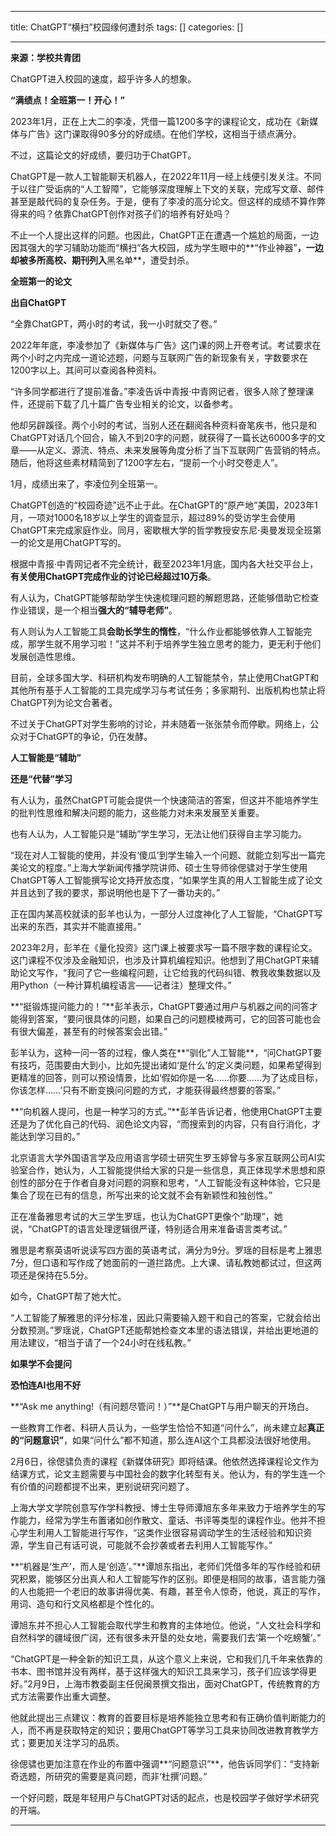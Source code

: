 
--- 
title:  ChatGPT“横扫”校园缘何遭封杀 
tags: []
categories: [] 

---
**来源：学校共青团**

ChatGPT进入校园的速度，超乎许多人的想象。

**“满绩点！全班第一！开心！”**

2023年1月，正在上大二的李凌，凭借一篇1200多字的课程论文，成功在《新媒体与广告》这门课取得90多分的好成绩。在他们学校，这相当于绩点满分。

不过，这篇论文的好成绩，要归功于ChatGPT。

ChatGPT是一款人工智能聊天机器人，在2022年11月一经上线便引发关注。不同于以往广受诟病的“人工智障”，它能够深度理解上下文的关联，完成写文章、邮件甚至是敲代码的复杂任务。于是，便有了李凌的高分论文。但这样的成绩不算作弊得来的吗？依靠ChatGPT创作对孩子们的培养有好处吗？

不止一个人提出这样的问题。也因此，ChatGPT正在遭遇一个尴尬的局面，一边因其强大的学习辅助功能而“横扫”各大校园，成为学生眼中的**“作业神器”**，一边却被多所高校、期刊列入**黑名单**，遭受封杀。

**全班第一的论文**

**出自ChatGPT**

“全靠ChatGPT，两小时的考试，我一小时就交了卷。”

2022年年底，李凌参加了《新媒体与广告》这门课的网上开卷考试。考试要求在两个小时之内完成一道论述题，问题与互联网广告的新现象有关，字数要求在1200字以上。其间可以查阅各种资料。

“许多同学都进行了提前准备。”李凌告诉中青报·中青网记者，很多人除了整理课件，还提前下载了几十篇广告专业相关的论文，以备参考。

他却另辟蹊径。两个小时的考试，当别人还在翻阅各种资料奋笔疾书，他只是和ChatGPT对话几个回合，输入不到20字的问题，就获得了一篇长达6000多字的文章——从定义、源流、特点、未来发展等角度分析了当下互联网广告营销的特点。随后，他将这些素材精简到了1200字左右，“提前一个小时交卷走人”。

1月，成绩出来了，李凌位列全班第一。

ChatGPT创造的“校园奇迹”远不止于此。在ChatGPT的“原产地”美国，2023年1月，一项对1000名18岁以上学生的调查显示，超过89%的受访学生会使用ChatGPT来完成家庭作业。同月，密歇根大学的哲学教授安东尼·奥曼发现全班第一的论文是用ChatGPT写的。

根据中青报·中青网记者不完全统计，截至2023年1月底，国内各大社交平台上，**有关使用ChatGPT完成作业的讨论已经超过10万条**。

有人认为，ChatGPT能够帮助学生快速梳理问题的解题思路，还能够借助它检查作业错误，是一个相当**强大的“辅导老师”**。

有人则认为人工智能工具**会助长学生的惰性**，“什么作业都能够依靠人工智能完成，那学生就不用学习啦！”这并不利于培养学生独立思考的能力，更无利于他们发展创造性思维。

目前，全球多国大学、科研机构发布明确的人工智能禁令，禁止使用ChatGPT和其他所有基于人工智能的工具完成学习与考试任务；多家期刊、出版机构也禁止将ChatGPT列为论文合著者。

不过关于ChatGPT对学生影响的讨论，并未随着一张张禁令而停歇。网络上，公众对于ChatGPT的争论，仍在发酵。

**人工智能是“辅助”**

**还是“代替”学习**

有人认为，虽然ChatGPT可能会提供一个快速简洁的答案，但这并不能培养学生的批判性思维和解决问题的能力，这些能力对未来发展至关重要。

也有人认为，人工智能只是“辅助”学生学习，无法让他们获得自主学习能力。

“现在对人工智能的使用，并没有‘傻瓜’到学生输入一个问题、就能立刻写出一篇完美论文的程度。”上海大学新闻传播学院讲师、硕士生导师徐偲骕对于学生使用ChatGPT等人工智能撰写论文持开放态度，“如果学生真的用人工智能生成了论文并且达到了我的要求，那说明他也是下了一番功夫的。”

正在国内某高校就读的彭羊也认为，一部分人过度神化了人工智能，“ChatGPT写出来的东西，其实并不能直接用。”

2023年2月，彭羊在《量化投资》这门课上被要求写一篇不限字数的课程论文。这门课程不仅涉及金融知识，也涉及计算机编程知识。他想到了用ChatGPT来辅助论文写作，“我问了它一些编程问题，让它给我的代码纠错、教我收集数据以及用Python（一种计算机编程语言——记者注）整理文件。”

**“挺锻炼提问能力的！”**彭羊表示，ChatGPT要通过用户与机器之间的问答才能得到答案，“要问很具体的问题，如果自己的问题模棱两可，它的回答可能也会有很大偏差，甚至有的时候答案会出错。”

彭羊认为，这种一问一答的过程，像人类在**“驯化”人工智能**，“问ChatGPT要有技巧，范围要由大到小，比如先提出诸如‘是什么’的定义类问题，如果希望得到更精准的回答，则可以预设情景，比如‘假如你是一名……你要……为了达成目标，你该怎样……’只有不断变换问问题的方式，才能获得最终想要的答案。”

**“向机器人提问，也是一种学习的方式。”**彭羊告诉记者，他使用ChatGPT主要还是为了优化自己的代码、润色论文内容，“而搜索到的内容，只有自行消化，才能达到学习目的。”

北京语言大学外国语言学及应用语言学硕士研究生罗玉婷曾与多家互联网公司AI实验室合作，她认为，人工智能提供给大家的只是一些信息，真正体现学术思想和原创性的部分在于作者自身对问题的洞察和思考，“人工智能没有这种体验，它只是集合了现在已有的信息，所写出来的论文就不会有新颖性和独创性。”

正在准备雅思考试的大三学生罗瑶，也认为ChatGPT更像个“助理”，她说，“ChatGPT的语言处理逻辑很严谨，特别适合用来准备语言类考试。”

雅思是考察英语听说读写四方面的英语考试，满分为9分。罗瑶的目标是考上雅思7分，但口语和写作成了她面前的一道拦路虎。上大课、请私教她都试过，但这两项还是保持在5.5分。

如今，ChatGPT帮了她大忙。

“人工智能了解雅思的评分标准，因此只需要输入题干和自己的答案，它就会给出分数预测。”罗瑶说，ChatGPT还能帮她检查文本里的语法错误，并给出更地道的用法建议，“相当于请了一个24小时在线私教。”

**如果学不会提问**

**恐怕连AI也用不好**

**“Ask me anything!（有问题尽管问！）”**是ChatGPT与用户聊天的开场白。

一些教育工作者、科研人员认为，一些学生恰恰不知道“问什么”，尚未建立起**真正的“问题意识”**，如果“问什么”都不知道，那么连AI这个工具都没法很好地使用。

2月6日，徐偲骕负责的课程《新媒体研究》即将结课。他依然选择课程论文作为结课方式，论文主题需要与中国社会的数字化转型有关。他认为，有的学生连一个有价值的问题都提不出来，更别说研究问题了。

上海大学文学院创意写作学科教授、博士生导师谭旭东多年来致力于培养学生的写作能力，经常为学生布置诸如创作散文、童话、书评等类型的课程作业。他并不担心学生利用人工智能进行写作，“这类作业很容易调动学生的生活经验和知识资源，学生自己有话可说，可能就不会抄袭或者去利用人工智能写作。”

**“机器是‘生产’，而人是‘创造’。”**谭旭东指出，老师们凭借多年的写作经验和研究积累，能够区分出真人和人工智能写作的区别。即便是相同的故事，语言能力强的人也能把一个老旧的故事讲得优美、有趣，甚至令人惊奇，他说，真正的写作，用词、造句和行文风格都是个性化的。

谭旭东并不担心人工智能会取代学生和教育的主体地位。他说，“人文社会科学和自然科学的疆域很广阔，还有很多未开垦的处女地，需要我们去‘第一个吃螃蟹’。”

“ChatGPT是一种全新的知识工具，从这个意义上来说，它和我们几千年来依靠的书本、图书馆并没有两样，基于这样强大的知识工具来学习，孩子们应该学得更好。”2月9日，上海市教委副主任倪闽景撰文指出，面对ChatGPT，传统教育的方式方法需要作出重大调整。

他就此提出三点建议：教育的首要目标是培养能独立思考和有正确价值判断能力的人，而不再是获取特定的知识；要用ChatGPT等学习工具来协同改进教育教学方式；要更加关注学习的品质。

徐偲骕也更加注意在作业的布置中强调**“问题意识”**，他告诉同学们：“支持新奇选题，所研究的需要是真问题，而非‘杜撰’问题。”

一个好问题，既是年轻用户与ChatGPT对话的起点，也是校园学子做好学术研究的开端。
- - - - - 